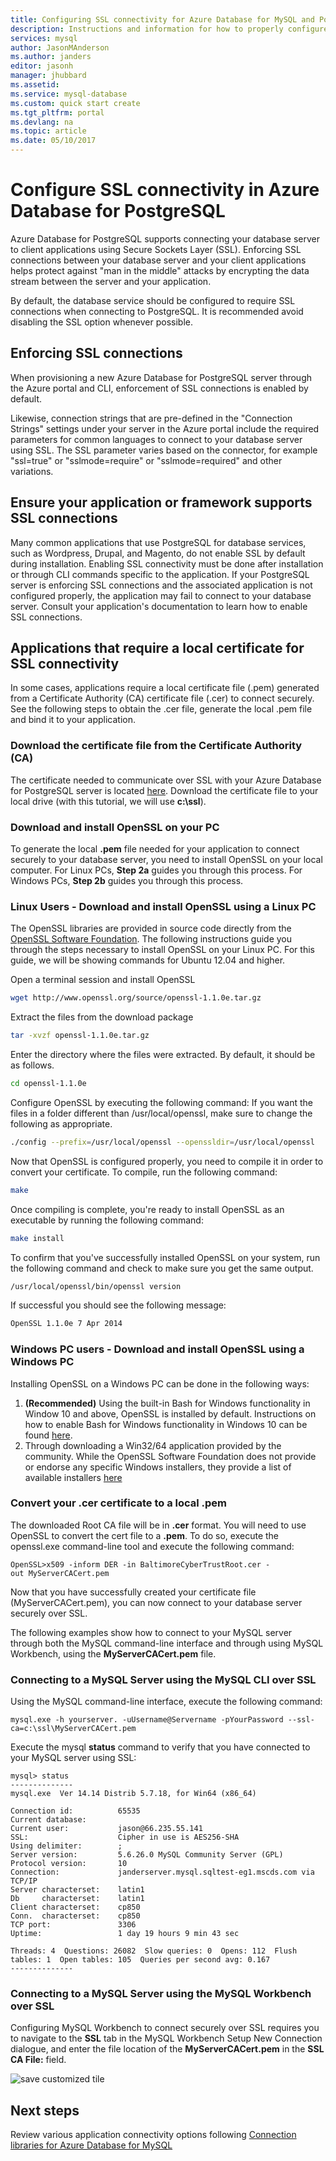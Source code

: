 ```yaml
---
title: Configuring SSL connectivity for Azure Database for MySQL and PostgreSQL | Microsoft Docs
description: Instructions and information for how to properly configure Azure Database for MySQL and associated applications to properly use SSL connections
services: mysql
author: JasonMAnderson
ms.author: janders
editor: jasonh
manager: jhubbard
ms.assetid: 
ms.service: mysql-database
ms.custom: quick start create
ms.tgt_pltfrm: portal
ms.devlang: na
ms.topic: article
ms.date: 05/10/2017
---
```

# Configure SSL connectivity in Azure Database for PostgreSQL
Azure Database for PostgreSQL supports connecting your database server to client applications using Secure Sockets Layer (SSL). Enforcing SSL connections between your database server and your client applications helps protect against "man in the middle" attacks by encrypting the data stream between the server and your application.

By default, the database service should be configured to require SSL connections when connecting to PostgreSQL.  It is recommended avoid disabling the SSL option whenever possible. 

## Enforcing SSL connections
When provisioning a new Azure Database for PostgreSQL server through the Azure portal and CLI, enforcement of SSL connections is enabled by default. 

Likewise, connection strings that are pre-defined in the "Connection Strings" settings under your server in the Azure portal include the required parameters for common languages to connect to your database server using SSL. The SSL parameter varies based on the connector, for example "ssl=true" or "sslmode=require" or "sslmode=required" and other variations.

## Ensure your application or framework supports SSL connections
Many common applications that use PostgreSQL for database services, such as Wordpress, Drupal, and Magento, do not enable SSL by default during installation.  Enabling SSL connectivity must be done after installation or through CLI commands specific to the application.  If your PostgreSQL server is enforcing SSL connections and the associated application is not configured properly, the application may fail to connect to your database server.  Consult your application's documentation to learn how to enable SSL connections.

## Applications that require a local certificate for SSL connectivity
In some cases, applications require a local certificate file (.pem) generated from a Certificate Authority (CA) certificate file (.cer) to connect securely.  See the following steps to obtain the .cer file, generate the local .pem file and bind it to your application.

### Download the certificate file from the Certificate Authority (CA) 
The certificate needed to communicate over SSL with your Azure Database for PostgreSQL server is located [here](https://www.digicert.com/CACerts/BaltimoreCyberTrustRoot.crt).  Download the certificate file to your local drive (with this tutorial, we will use **c:\ssl**).

### Download and install OpenSSL on your PC 
To generate the local **.pem** file needed for your application to connect securely to your database server, you need to install OpenSSL on your local computer.  For Linux PCs, **Step 2a** guides you through this process.  For Windows PCs, **Step 2b** guides you through this process.

### Linux Users - Download and install OpenSSL using a Linux PC
The OpenSSL libraries are provided in source code directly from the [OpenSSL Software Foundation](http://www.openssl.org).  The following instructions guide you through the steps necessary to install OpenSSL on your Linux PC.  For this guide, we will be showing commands for Ubuntu 12.04 and higher.

Open a terminal session and install OpenSSL
```bash
wget http://www.openssl.org/source/openssl-1.1.0e.tar.gz
```  
Extract the files from the download package
```bash
tar -xvzf openssl-1.1.0e.tar.gz
```
Enter the directory where the files were extracted.  By default, it should be as follows.

```bash
cd openssl-1.1.0e
```
Configure OpenSSL by executing the following command:  If you want the files in a folder different than /usr/local/openssl, make sure to change the following as appropriate.

```bash
./config --prefix=/usr/local/openssl --openssldir=/usr/local/openssl
```
Now that OpenSSL is configured properly, you need to compile it in order to convert your certificate.  To compile, run the following command:

```bash
make
```
Once compiling is complete, you're ready to install OpenSSL as an executable by running the following command:
```bash
make install
```
To confirm that you've successfully installed OpenSSL on your system, run the following command and check to make sure you get the same output.

```bash
/usr/local/openssl/bin/openssl version
```
If successful you should see the following message:
```bash
OpenSSL 1.1.0e 7 Apr 2014
```

### Windows PC users - Download and install OpenSSL using a Windows PC
Installing OpenSSL on a Windows PC can be done in the following ways:
1. **(Recommended)** Using the built-in Bash for Windows functionality in Window 10 and above, OpenSSL is installed by default.  Instructions on how to enable Bash for Windows functionality in Windows 10 can be found [here](https://msdn.microsoft.com/commandline/wsl/install_guide).
2. Through downloading a Win32/64 application provided by the community.  While the OpenSSL Software Foundation does not provide or endorse any specific Windows installers, they provide a list of available installers [here](https://wiki.openssl.org/index.php/Binaries)

### Convert your .cer certificate to a local .pem
The downloaded Root CA file will be in **.cer** format. You will need to use OpenSSL to convert the cert file to a **.pem**.  To do so, execute the openssl.exe command-line tool and execute the following command: 

```dos
OpenSSL>x509 -inform DER -in BaltimoreCyberTrustRoot.cer -out MyServerCACert.pem
```
Now that you have successfully created your certificate file (MyServerCACert.pem), you can now connect to your database server securely over SSL. 

The following examples show how to connect to your MySQL server through both the MySQL command-line interface and through using MySQL Workbench, using the **MyServerCACert.pem** file.

### Connecting to a MySQL Server using the MySQL CLI over SSL
Using the MySQL command-line interface, execute the following command:

```dos
mysql.exe -h yourserver. -uUsername@Servername -pYourPassword --ssl-ca=c:\ssl\MyServerCACert.pem
```
Execute the mysql **status** command to verify that you have connected to your MySQL server using SSL:

```dos
mysql> status
--------------
mysql.exe  Ver 14.14 Distrib 5.7.18, for Win64 (x86_64)

Connection id:          65535
Current database:
Current user:           jason@66.235.55.141
SSL:                    Cipher in use is AES256-SHA
Using delimiter:        ;
Server version:         5.6.26.0 MySQL Community Server (GPL)
Protocol version:       10
Connection:             janderserver.mysql.sqltest-eg1.mscds.com via TCP/IP
Server characterset:    latin1
Db     characterset:    latin1
Client characterset:    cp850
Conn.  characterset:    cp850
TCP port:               3306
Uptime:                 1 day 19 hours 9 min 43 sec

Threads: 4  Questions: 26082  Slow queries: 0  Opens: 112  Flush tables: 1  Open tables: 105  Queries per second avg: 0.167
--------------
```
### Connecting to a MySQL Server using the MySQL Workbench over SSL
Configuring MySQL Workbench to connect securely over SSL requires you to navigate to the **SSL** tab in the MySQL Workbench Setup New Connection dialogue, and enter the file location of the **MyServerCACert.pem** in the **SSL CA File:** field.

![save customized tile](./media/concepts-ssl-connection-security/mysql-workbench-ssl.png)

## Next steps
Review various application connectivity options following [Connection libraries for Azure Database for MySQL](concept-connectivity-libraries.md)